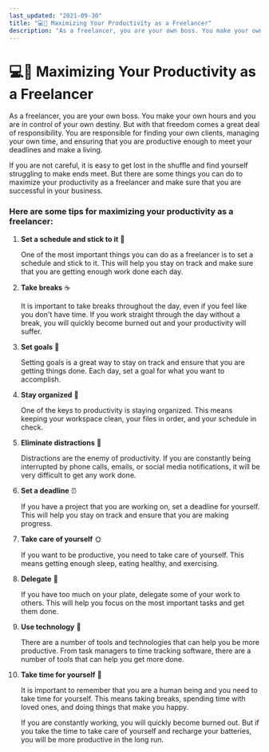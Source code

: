 ```yaml
---
last_updated: "2021-09-30"
title: "💻💼 Maximizing Your Productivity as a Freelancer"
description: "As a freelancer, you are your own boss. You make your own hours and you are in control of your own destiny. But with that freedom comes a great deal of responsibility. You are responsible for finding your own clients, managing your own time, and ensuring that you are productive enough to meet your deadlines and make a living."
---
```


# 💻💼 Maximizing Your Productivity as a Freelancer

As a freelancer, you are your own boss. You make your own hours and you are in control of your own destiny. But with that freedom comes a great deal of responsibility. You are responsible for finding your own clients, managing your own time, and ensuring that you are productive enough to meet your deadlines and make a living.

If you are not careful, it is easy to get lost in the shuffle and find yourself struggling to make ends meet. But there are some things you can do to maximize your productivity as a freelancer and make sure that you are successful in your business.

### Here are some tips for maximizing your productivity as a freelancer:

1. **Set a schedule and stick to it** 📆

    One of the most important things you can do as a freelancer is to set a schedule and stick to it. This will help you stay on track and make sure that you are getting enough work done each day.

2. **Take breaks** ☕

    It is important to take breaks throughout the day, even if you feel like you don't have time. If you work straight through the day without a break, you will quickly become burned out and your productivity will suffer.

3. **Set goals** 🎯

    Setting goals is a great way to stay on track and ensure that you are getting things done. Each day, set a goal for what you want to accomplish.

4. **Stay organized** 📁

    One of the keys to productivity is staying organized. This means keeping your workspace clean, your files in order, and your schedule in check.

5. **Eliminate distractions** 🚫

    Distractions are the enemy of productivity. If you are constantly being interrupted by phone calls, emails, or social media notifications, it will be very difficult to get any work done.

6. **Set a deadline** ⏰

    If you have a project that you are working on, set a deadline for yourself. This will help you stay on track and ensure that you are making progress.

7. **Take care of yourself** 🌞

    If you want to be productive, you need to take care of yourself. This means getting enough sleep, eating healthy, and exercising.

8. **Delegate** 👥

    If you have too much on your plate, delegate some of your work to others. This will help you focus on the most important tasks and get them done.

9. **Use technology** 🤖

    There are a number of tools and technologies that can help you be more productive. From task managers to time tracking software, there are a number of tools that can help you get more done.

10. **Take time for yourself** 🌴

    It is important to remember that you are a human being and you need to take time for yourself. This means taking breaks, spending time with loved ones, and doing things that make you happy.

    If you are constantly working, you will quickly become burned out. But if you take the time to take care of yourself and recharge your batteries, you will be more productive in the long run.
